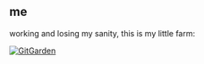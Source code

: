 ## me

working and losing my sanity, this is my little farm:

[![GitGarden](https://gitgarden.marshallku.dev/?user_name=gosirys)](https://github.com/marshallku/gitgarden)



<!--
**gosirys/gosirys** is a ✨ _special_ ✨ repository because its `README.md` (this file) appears on your GitHub profile.

Here are some ideas to get you started:

- 🔭 I’m currently working on ...
- 🌱 I’m currently learning ...
- 👯 I’m looking to collaborate on ...
- 🤔 I’m looking for help with ...
- 💬 Ask me about ...
- 📫 How to reach me: ...
- 😄 Pronouns: ...
- ⚡ Fun fact: ...
-->
